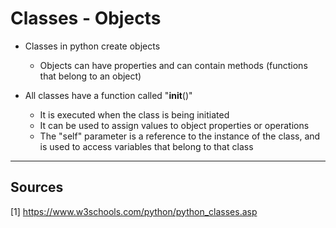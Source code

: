 # Classes - Objects

- Classes in python create objects
    * Objects can have properties and can contain methods (functions that belong to an object)

- All classes have a function called "__init__()"
    * It is executed when the class is being initiated
    * It can be used to assign values to object properties or operations
    * The "self" parameter is a reference to the instance of the class, and is used to access variables that belong to that class
    
------------    
## Sources

[1] https://www.w3schools.com/python/python_classes.asp
